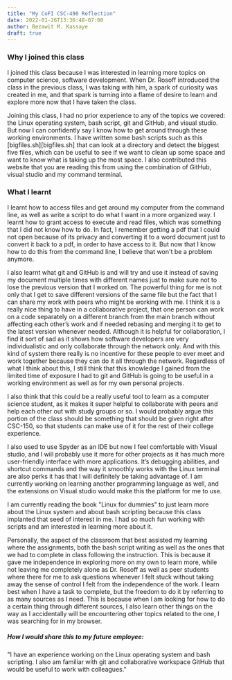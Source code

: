 ```yaml
---
title: "My CoFI CSC-490 Reflection"
date: 2022-01-26T13:36:48-07:00
author: Bezawit M. Kassaye
draft: true
---
```


### Why I joined this class 

I joined this class because I was interested in learning more topics on computer science, software development. When Dr. Rosoff introduced the class in the previous class, I was taking with him, a spark of curiosity was created in me, and that spark is turning into a flame of desire to learn and explore more now that I have taken the class. 

Joining this class, I had no prior experience to any of the topics we covered: the Linux operating system, bash script, git and GitHub, and visual studio. But now I can confidently say I know how to get around through these working environments. I have written some bash scripts such as this [bigfiles.sh][bigfiles.sh] that can look at a directory and detect the biggest five files, which can be useful to see if we want to clean up some space and want to know what is taking up the most space. I also contributed this website that you are reading this from using the combination of GitHub, visual studio and my command terminal.


### What I learnt

I learnt how to access files and get around my computer from the command line, as well as write a script to do what I want in a more organized way. I learnt how to grant access to execute and read files, which was something that I did not know how to do. In fact, I remember getting a pdf that I could not open because of its privacy and converting it to a word document just to convert it back to a pdf, in order to have access to it. But now that I know how to do this from the command line, I believe that won't be a problem anymore. 

I also learnt what git and GitHub is and will try and use it instead of saving my document multiple times with different names just to make sure not to lose the previous version that I worked on. The powerful thing for me is not only that I get to save different versions of the same file but the fact that I can share my work with peers who might be working with me. I think it is a really nice thing to have in a collaborative project, that one person can work on a code separately on a different branch from the main branch without affecting each other’s work and if needed rebasing and merging it to get to the latest version whenever needed. Although it is helpful for collaboration, I find it sort of sad as it shows how software developers are very individualistic and only collaborate through the network only. And with this kind of system there really is no incentive for these people to ever meet and work together because they can do it all through the network. Regardless of what I think about this, I still think that this knowledge I gained from the limited time of exposure I had to git and GitHub is going to be useful in a working environment as well as for my own personal projects. 

I also think that this could be a really useful tool to learn as a computer science student, as it makes it super helpful to collaborate with peers and help each other out with study groups or so. I would probably argue this portion of the class should be something that should be given right after CSC-150, so that students can make use of it for the rest of their college experience. 

I also used to use Spyder as an IDE but now I feel comfortable with Visual studio, and I will probably use it more for other projects as it has much more user-friendly interface with more applications. It’s debugging abilities, and shortcut commands and the way it smoothly works with the Linux terminal are also perks it has that I will definitely be taking advantage of. I am currently working on learning another programming language as well, and the extensions on Visual studio would make this the platform for me to use. 

I am currently reading the book "Linux for dummies" to just learn more about the Linux system and about bash scripting because this class implanted that seed of interest in me. I had so much fun working with scripts and am interested in learning more about it. 

Personally, the aspect of the classroom that best assisted my learning where the assignments, both the bash script writing as well as the ones that we had to complete in class following the instruction. This is because it gave me independence in exploring more on my own to learn more, while not leaving me completely alone as Dr. Rosoff as well as peer students where there for me to ask questions whenever I felt stuck without taking away the sense of control I felt from the independence of the work. I learn best when I have a task to complete, but the freedom to do it by referring to as many sources as I need. This is because when I am looking for how to do a certain thing through different sources, I also learn other things on the way as I accidentally will be encountering other topics related to the one, I was searching for in my browser. 


##### How I would share this to my future employee: 
"I have an experience working on the Linux operating system and bash scripting. I also am familiar with git and collaborative workspace GitHub that would be useful to work with colleagues." 
